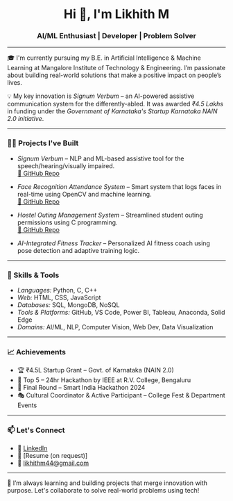 <h1 align="center">Hi 👋, I'm Likhith M</h1>
<h3 align="center">AI/ML Enthusiast | Developer | Problem Solver</h3>

---

🎓 I'm currently pursuing my B.E. in Artificial Intelligence & Machine Learning at Mangalore Institute of Technology & Engineering. I’m passionate about building real-world solutions that make a positive impact on people’s lives.

💡 My key innovation is *Signum Verbum* – an AI-powered assistive communication system for the differently-abled. It was awarded *₹4.5 Lakhs* in funding under the *Government of Karnataka's Startup Karnataka NAIN 2.0 initiative*.

---

### 👨‍💻 Projects I've Built
- *Signum Verbum* – NLP and ML-based assistive tool for the speech/hearing/visually impaired.  
  [🔗 GitHub Repo](https://github.com/likhith146/signum-verbum)

- *Face Recognition Attendance System* – Smart system that logs faces in real-time using OpenCV and machine learning.  
  [🔗 GitHub Repo](https://github.com/likhith146/Face-recognition-Attendence-System)

- *Hostel Outing Management System* – Streamlined student outing permissions using C programming.  
  [🔗 GitHub Repo](https://github.com/likhith146/Hostel-Outing-Management)

- *AI-Integrated Fitness Tracker* – Personalized AI fitness coach using pose detection and adaptive training logic.

---

### 🧠 Skills & Tools
- *Languages:* Python, C, C++  
- *Web:* HTML, CSS, JavaScript  
- *Databases:* SQL, MongoDB, NoSQL  
- *Tools & Platforms:* GitHub, VS Code, Power BI, Tableau, Anaconda, Solid Edge  
- *Domains:* AI/ML, NLP, Computer Vision, Web Dev, Data Visualization

---

### 📈 Achievements
- 🏆 ₹4.5L Startup Grant – Govt. of Karnataka (NAIN 2.0)  
- 🥇 Top 5 – 24hr Hackathon by IEEE at R.V. College, Bengaluru  
- 🚀 Final Round – Smart India Hackathon 2024  
- 🎭 Cultural Coordinator & Active Participant – College Fest & Department Events

---

### 📫 Let's Connect
- 🔗 [LinkedIn](https://www.linkedin.com/in/likhith-2397a825a/)  
- 💼 [Resume (on request)]  
- 📧 likhithm44@gmail.com

---

🌱 I’m always learning and building projects that merge innovation with purpose. Let's collaborate to solve real-world problems using tech!
